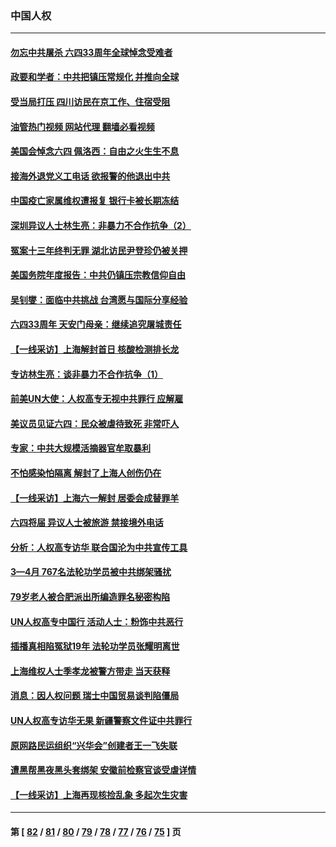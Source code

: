 ### 中国人权
---
#### [勿忘中共屠杀 六四33周年全球悼念受难者](../../pages/ncid278/n13752461.md?06060045) 
#### [政要和学者：中共把镇压常规化 并推向全球](../../pages/ncid278/n13752426.md?06060045) 
#### [受当局打压 四川访民在京工作、住宿受阻](../../pages/ncid278/n13752175.md?06060045) 
#### [油管热门视频 网站代理 翻墙必看视频](http://209.222.30.114:81/youtube.html?06060045)
#### [美国会悼念六四 佩洛西：自由之火生生不息](../../pages/ncid278/n13752143.md?06060045) 
#### [接海外退党义工电话 欲报警的他退出中共](../../pages/ncid278/n13750442.md?06060045) 
#### [中国疫亡家属维权遭报复 银行卡被长期冻结](../../pages/ncid278/n13751725.md?06060045) 
#### [深圳异议人士林生亮：非暴力不合作抗争（2）](../../pages/ncid278/n13750498.md?06060045) 
#### [冤案十三年终判无罪 湖北访民尹登珍仍被关押](../../pages/ncid278/n13751517.md?06060045) 
#### [美国务院年度报告：中共仍镇压宗教信仰自由](../../pages/ncid278/n13751412.md?06060045) 
#### [吴钊燮：面临中共挑战 台湾愿与国际分享经验](../../pages/ncid278/n13751416.md?06060045) 
#### [六四33周年 天安门母亲：继续追究屠城责任](../../pages/ncid278/n13750546.md?06060045) 
#### [【一线采访】上海解封首日 核酸检测排长龙](../../pages/ncid278/n13750566.md?06060045) 
#### [专访林生亮：谈非暴力不合作抗争（1）](../../pages/ncid278/n13750497.md?06060045) 
#### [前美UN大使：人权高专无视中共罪行 应解雇](../../pages/ncid278/n13750132.md?06060045) 
#### [美议员见证六四：民众被虐待致死 非常吓人](../../pages/ncid278/n13750329.md?06060045) 
#### [专家：中共大规模活摘器官牟取暴利](../../pages/ncid278/n13750389.md?06060045) 
#### [不怕感染怕隔离 解封了上海人创伤仍在](../../pages/ncid278/n13750182.md?06060045) 
#### [【一线采访】上海六一解封 居委会成替罪羊](../../pages/ncid278/n13749617.md?06060045) 
#### [六四将届 异议人士被旅游 禁接境外电话](../../pages/ncid278/n13749623.md?06060045) 
#### [分析：人权高专访华 联合国沦为中共宣传工具](../../pages/ncid278/n13748860.md?06060045) 
#### [3—4月 767名法轮功学员被中共绑架骚扰](../../pages/ncid278/n13732751.md?06060045) 
#### [79岁老人被合肥派出所编造罪名秘密构陷](../../pages/ncid278/n13748602.md?06060045) 
#### [UN人权高专中国行 活动人士：粉饰中共恶行](../../pages/ncid278/n13748834.md?06060045) 
#### [插播真相陷冤狱19年 法轮功学员张耀明离世](../../pages/ncid278/n13748009.md?06060045) 
#### [上海维权人士季孝龙被警方带走 当天获释](../../pages/ncid278/n13748253.md?06060045) 
#### [消息：因人权问题 瑞士中国贸易谈判陷僵局](../../pages/ncid278/n13748201.md?06060045) 
#### [UN人权高专访华无果 新疆警察文件证中共罪行](../../pages/ncid278/n13748112.md?06060045) 
#### [原网路民运组织“兴华会”创建者王一飞失联](../../pages/ncid278/n13747904.md?06060045) 
#### [遭黑帮黑夜黑头套绑架 安徽前检察官谈受虐详情](../../pages/ncid278/n13747659.md?06060045) 
#### [【一线采访】上海再现核捡乱象 多起次生灾害](../../pages/ncid278/n13747317.md?06060045) 

---
#### 第 [ [82](./82.md?06060045) / [81](./81.md?06060045) / [80](./80.md?06060045) / [79](./79.md?06060045) / [78](./78.md?06060045) / [77](./77.md?06060045) / [76](./76.md?06060045) / [75](./75.md?06060045) ] 页
